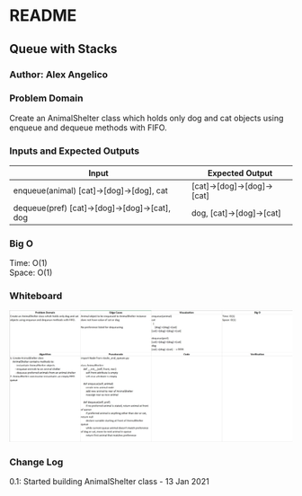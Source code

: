 # README

## Queue with Stacks

### Author: Alex Angelico

### Problem Domain

Create an AnimalShelter class which holds only dog and cat objects using enqueue and dequeue methods with FIFO.

### Inputs and Expected Outputs

Input | Expected Output
----- | ---------------
enqueue(animal) [cat]->[dog]->[dog], cat | [cat]->[dog]->[dog]->[cat]
dequeue(pref) [cat]->[dog]->[dog]->[cat], dog | dog, [cat]->[dog]->[cat]

### Big O

Time: O(1)  
Space: O(1)

### Whiteboard

![Challenge 12 Whiteboard](../../assets/fifo-animal-shelter.jpg)

### Change Log

0.1: Started building AnimalShelter class - 13 Jan 2021
